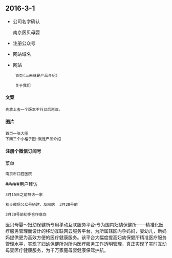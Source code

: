 ## 2016-3-1

*	公司名字确认
	
	南京医贝母婴

*  注册公众号
	
*  网站域名
	
*  网站

		首页(上来就是产品介绍)
	
		关于我们			
		
#### 文案

	先放上去一个版本不行以后再改。
	
#### 图片

	首页一张大图
	下面三个小格子图:就是产品介绍
	
#### 注册个微信订阅号

菜单
	
	南京市口腔医院

#####用户拜访	

	3月15日之前拜访一家
	
	初步微信公众号搭建、及网站  3月20号前
	
	3月30号前初步合作意向
	
	
医贝母婴～妇幼保健所专用移动互联服务平台:专为国内妇幼保健所——精准化医疗服务管理而设计的移动互联网云服务平台，为所属辖区内孕妈妈，婴幼儿，新妈妈提供更为高效方便的医疗健康服务。该平台大幅度提高妇幼保健所精准医疗服务管理水平，实现了妇幼保健所对所内医疗服务工作透明管理，真正实现了实时互动母婴医疗健康服务，为千万家庭母婴健康保驾护航。
	

	
			
	
	
	
	

	

